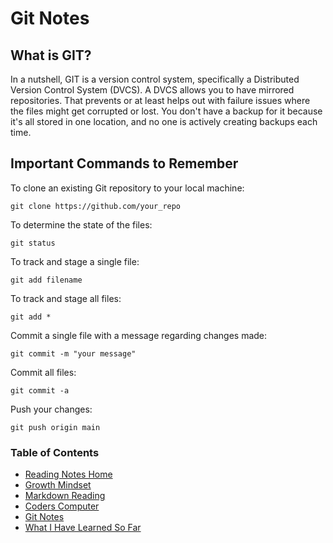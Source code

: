 # Git Notes

## What is GIT?
In a nutshell, GIT is a version control system, specifically a Distributed Version Control System (DVCS).  A DVCS allows you to have mirrored repositories.  That prevents or at least helps out with failure issues where the files might get corrupted or lost. You don't have a backup for it because it's all stored in one location, and no one is actively creating backups each time.

## Important Commands to Remember
To clone an existing Git repository to your local machine:
```
git clone https://github.com/your_repo
```

To determine the state of the files:
```
git status
```

To track and stage a single file:
```
git add filename
```

To track and stage all files:
```
git add *
```

Commit a single file with a message regarding changes made:
```
git commit -m "your message"
```

Commit all files:
```
git commit -a
```

Push your changes:
```
git push origin main
```

### Table of Contents
* [Reading Notes Home](README.md)
* [Growth Mindset](growth_mindset.md)
* [Markdown Reading](markdown.md)
* [Coders Computer](coders_computer.md)
* [Git Notes](git_notes.md)
* [What I Have Learned So Far](learned_so_far.md)
